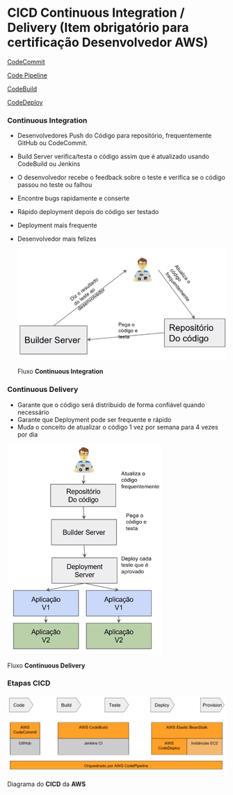 # CICD Continuous Integration / Delivery (Item obrigatório para certificação Desenvolvedor AWS)

[CodeCommit](CICD%20Continuous%20Integration%20Delivery/CodeCommit%20444f18563d414abf90bf153d6b791098.md)

[Code Pipeline](CICD%20Continuous%20Integration%20Delivery/Code%20Pipeline%2037af35c5e6b74a90a1e7272065fc613f.md)

[CodeBuild](CICD%20Continuous%20Integration%20Delivery/CodeBuild%204e1dca473eb346efb2e65e83a85fa133.md)

[CodeDeploy](CICD%20Continuous%20Integration%20Delivery/CodeDeploy%2076a4186108c94d2bbf4d8d5f2ef67d9d.md)

### Continuous Integration

- Desenvolvedores Push do Código para repositório, frequentemente GitHub ou CodeCommit.
- Build Server verifica/testa o código assim que é atualizado usando CodeBuild ou Jenkins
- O desenvolvedor recebe o feedback sobre o teste e verifica se o código passou no teste ou falhou
- Encontre bugs rapidamente e conserte
- Rápido deployment depois do código ser testado
- Deployment mais frequente
- Desenvolvedor mais felizes

    ![Fluxo **Continuous Integration**](CICD%20Continuous%20Integration%20Delivery/Screenshot_from_2022-06-02_11-18-01.png)

    Fluxo **Continuous Integration**


### Continuous Delivery

- Garante que o código será distribuido de forma confiável quando necessário
- Garante que Deployment pode ser frequente e rápido
- Muda o conceito de atualizar o código 1 vez por semana para 4 vezes por dia

![Fluxo **Continuous Delivery**](CICD%20Continuous%20Integration%20Delivery/Screenshot_from_2022-06-02_11-23-24.png)

Fluxo **Continuous Delivery**

### Etapas CICD

![Diagrama do **CICD** da **AWS**](CICD%20Continuous%20Integration%20Delivery/Screenshot_from_2022-06-02_11-30-21.png)

Diagrama do **CICD** da **AWS**
